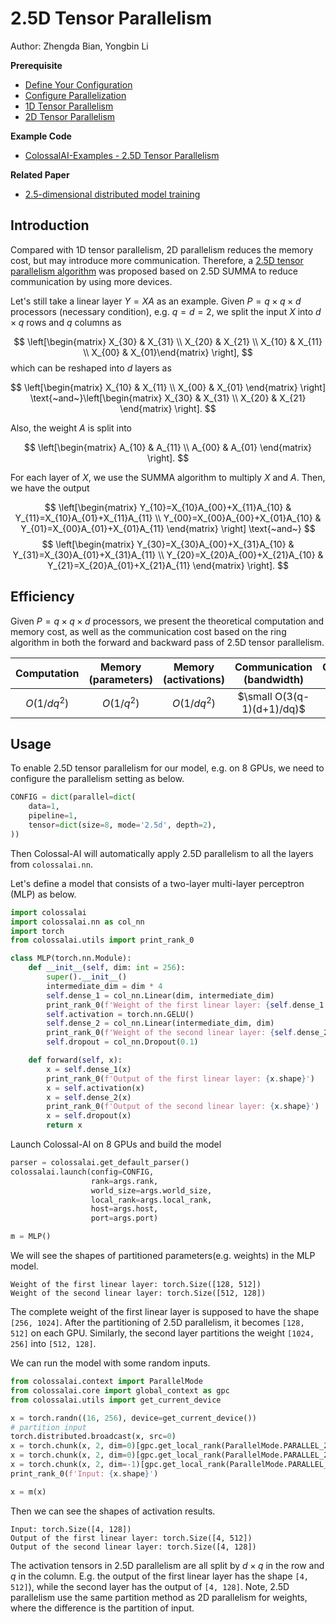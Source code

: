 # 2.5D Tensor Parallelism

Author: Zhengda Bian, Yongbin Li

**Prerequisite**
- [Define Your Configuration](../basics/define_your_config.md)
- [Configure Parallelization](../basics/configure_parallelization.md)
- [1D Tensor Parallelism](./1D_tensor_parallel.md)
- [2D Tensor Parallelism](./2D_tensor_parallel.md)

**Example Code**
- [ColossalAI-Examples - 2.5D Tensor Parallelism](https://github.com/hpcaitech/ColossalAI-Examples/tree/main/features/tensor_parallel/tensor_parallel_2p5d.py)

**Related Paper**
- [2.5-dimensional distributed model training](https://arxiv.org/pdf/2105.14500.pdf)

## Introduction

Compared with 1D tensor parallelism, 2D parallelism reduces the memory cost, but may introduce more communication.
Therefore, a  [2.5D tensor parallelism algorithm](https://arxiv.org/pdf/2105.14500.pdf) was proposed based on 2.5D SUMMA to reduce communication by using more devices.

Let's still take a linear layer $Y = XA$ as an example.
Given $P=q \times q \times d$ processors (necessary condition), e.g. $q=d=2$, we split the input $X$ into $d\times q$ rows and $q$ columns as

$$
\left[\begin{matrix} X_{30} & X_{31} \\ X_{20} & X_{21} \\ X_{10} & X_{11} \\ X_{00} & X_{01}\end{matrix} \right],
$$
which can be reshaped into $d$ layers as

$$
\left[\begin{matrix} X_{10} & X_{11} \\ X_{00} & X_{01} \end{matrix} \right] \text{~and~}\left[\begin{matrix} X_{30} & X_{31} \\ X_{20} & X_{21} \end{matrix} \right].
$$

Also, the weight $A$ is split into

$$
\left[\begin{matrix} A_{10} & A_{11} \\ A_{00} & A_{01} \end{matrix} \right].
$$

For each layer of $X$, we use the SUMMA algorithm to multiply $X$ and $A$.
Then, we have the output

$$
\left[\begin{matrix} Y_{10}=X_{10}A_{00}+X_{11}A_{10} & Y_{11}=X_{10}A_{01}+X_{11}A_{11} \\ Y_{00}=X_{00}A_{00}+X_{01}A_{10} & Y_{01}=X_{00}A_{01}+X_{01}A_{11} \end{matrix} \right]
\text{~and~}
$$
$$
\left[\begin{matrix} Y_{30}=X_{30}A_{00}+X_{31}A_{10} & Y_{31}=X_{30}A_{01}+X_{31}A_{11} \\ Y_{20}=X_{20}A_{00}+X_{21}A_{10} & Y_{21}=X_{20}A_{01}+X_{21}A_{11} \end{matrix} \right].
$$

## Efficiency
Given $P=q \times q \times d$ processors, we present the theoretical computation and memory cost, as well as the communication cost based on the ring algorithm in both the forward and backward pass of 2.5D tensor parallelism.

| Computation | Memory (parameters) | Memory (activations) | Communication (bandwidth) | Communication (latency) |
| :-:         | :-:              | :-:                  | :-:                       | :-:                     |
| $O(1/dq^2)$ | $O(1/q^2)$       | $O(1/dq^2)$          | $\small O(3(q-1)(d+1)/dq)$       | $O(6(q-1))$             |

## Usage

To enable 2.5D tensor parallelism for our model, e.g. on 8 GPUs, we need to configure the parallelism setting as below.
```python
CONFIG = dict(parallel=dict(
    data=1,
    pipeline=1,
    tensor=dict(size=8, mode='2.5d', depth=2),
))

```
Then Colossal-AI will automatically apply 2.5D parallelism to all the layers from `colossalai.nn`.

Let's define a model that consists of a two-layer multi-layer perceptron (MLP) as below.
```python
import colossalai
import colossalai.nn as col_nn
import torch
from colossalai.utils import print_rank_0

class MLP(torch.nn.Module):
    def __init__(self, dim: int = 256):
        super().__init__()
        intermediate_dim = dim * 4
        self.dense_1 = col_nn.Linear(dim, intermediate_dim)
        print_rank_0(f'Weight of the first linear layer: {self.dense_1.weight.shape}')
        self.activation = torch.nn.GELU()
        self.dense_2 = col_nn.Linear(intermediate_dim, dim)
        print_rank_0(f'Weight of the second linear layer: {self.dense_2.weight.shape}')
        self.dropout = col_nn.Dropout(0.1)

    def forward(self, x):
        x = self.dense_1(x)
        print_rank_0(f'Output of the first linear layer: {x.shape}')
        x = self.activation(x)
        x = self.dense_2(x)
        print_rank_0(f'Output of the second linear layer: {x.shape}')
        x = self.dropout(x)
        return x
```
Launch Colossal-AI on 8 GPUs and build the model
```python
parser = colossalai.get_default_parser()
colossalai.launch(config=CONFIG,
                  rank=args.rank,
                  world_size=args.world_size,
                  local_rank=args.local_rank,
                  host=args.host,
                  port=args.port)

m = MLP()
```
We will see the shapes of partitioned parameters(e.g. weights) in the MLP model.
```shell
Weight of the first linear layer: torch.Size([128, 512])
Weight of the second linear layer: torch.Size([512, 128])
```
The complete weight of the first linear layer is supposed to have the shape `[256, 1024]`. After the partitioning of 2.5D parallelism, it becomes `[128, 512]` on each GPU.
Similarly, the second layer partitions the weight `[1024, 256]` into `[512, 128]`.

We can run the model with some random inputs.
```python
from colossalai.context import ParallelMode
from colossalai.core import global_context as gpc
from colossalai.utils import get_current_device

x = torch.randn((16, 256), device=get_current_device())
# partition input
torch.distributed.broadcast(x, src=0)
x = torch.chunk(x, 2, dim=0)[gpc.get_local_rank(ParallelMode.PARALLEL_2P5D_DEP)]
x = torch.chunk(x, 2, dim=0)[gpc.get_local_rank(ParallelMode.PARALLEL_2P5D_COL)]
x = torch.chunk(x, 2, dim=-1)[gpc.get_local_rank(ParallelMode.PARALLEL_2P5D_ROW)]
print_rank_0(f'Input: {x.shape}')

x = m(x)
```
Then we can see the shapes of activation results.
```shell
Input: torch.Size([4, 128])
Output of the first linear layer: torch.Size([4, 512])
Output of the second linear layer: torch.Size([4, 128])
```
The activation tensors in 2.5D parallelism are all split by $d \times q$ in the row and $q$ in the column.
E.g. the output of the first linear layer has the shape `[4, 512]`), while the second layer has the output of `[4, 128]`.
Note, 2.5D parallelism use the same partition method as 2D parallelism for weights, where the difference is the partition of input.
